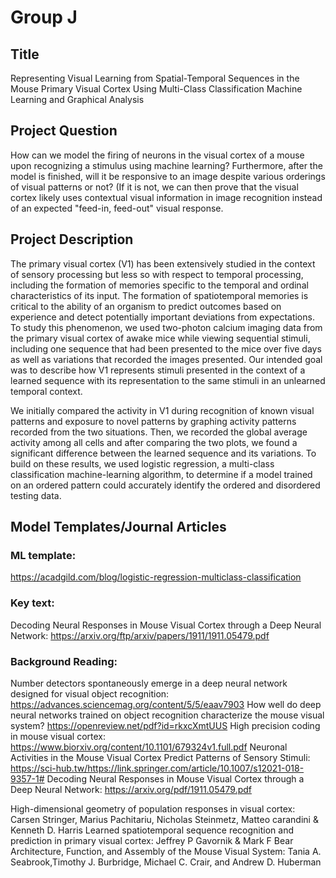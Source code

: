# Group J

## Title

Representing Visual Learning from Spatial-Temporal Sequences in the Mouse Primary Visual Cortex Using Multi-Class Classification Machine Learning and Graphical Analysis

## Project Question

How can we model the firing of neurons in the visual cortex of a mouse upon recognizing a stimulus using machine learning? 
Furthermore, after the model is finished, will it be responsive to an image despite various orderings of visual patterns or not? (If it is not, we can then prove that the visual cortex likely uses contextual visual information in image recognition instead of an expected "feed-in, feed-out" visual response.

## Project Description

The primary visual cortex (V1) has been extensively studied in the context of sensory processing but less so with respect to temporal processing, including the formation of memories specific to the temporal and ordinal characteristics of its input. The formation of spatiotemporal memories is critical to the ability of an organism to predict outcomes based on experience and detect potentially important deviations from expectations. To study this phenomenon, we used two-photon calcium imaging data from the primary visual cortex of awake mice while viewing sequential stimuli, including one sequence that had been presented to the mice over five days as well as variations that recorded the images presented. Our intended goal was to describe how V1 represents stimuli presented in  the context of a learned sequence with its representation to the same stimuli in an unlearned temporal context.

We initially compared the activity in V1 during recognition of known visual patterns and exposure to novel patterns by graphing activity patterns recorded from the two situations. Then, we recorded the global average activity among all cells and after comparing the two plots, we found a significant difference between the learned sequence and its variations. To build on these results, we used logistic regression, a multi-class classification machine-learning algorithm, to determine if a model trained on an ordered pattern could accurately identify the ordered and disordered testing data. 

## Model Templates/Journal Articles

### ML template: 
https://acadgild.com/blog/logistic-regression-multiclass-classification

### Key text:
Decoding Neural Responses in Mouse Visual Cortex through a Deep Neural Network: https://arxiv.org/ftp/arxiv/papers/1911/1911.05479.pdf

### Background Reading: 
Number detectors spontaneously emerge in a deep neural network designed for visual object recognition: https://advances.sciencemag.org/content/5/5/eaav7903
How well do deep neural networks trained on object recognition characterize the mouse visual system? https://openreview.net/pdf?id=rkxcXmtUUS
High precision coding in mouse visual cortex: https://www.biorxiv.org/content/10.1101/679324v1.full.pdf
Neuronal Activities in the Mouse Visual Cortex Predict Patterns of Sensory Stimuli: https://sci-hub.tw/https://link.springer.com/article/10.1007/s12021-018-9357-1#
Decoding Neural Responses in Mouse Visual Cortex through a Deep Neural Network: https://arxiv.org/pdf/1911.05479.pdf

High-dimensional geometry of population responses in visual cortex: Carsen Stringer, Marius Pachitariu, Nicholas Steinmetz, Matteo carandini & Kenneth D. Harris
Learned spatiotemporal sequence recognition and prediction in primary visual cortex: Jeffrey P Gavornik & Mark F Bear
Architecture, Function, and Assembly of the Mouse Visual System: Tania A. Seabrook,Timothy J. Burbridge, Michael C. Crair, and Andrew D. Huberman



